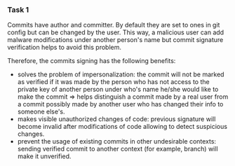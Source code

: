 ### Task 1

Commits have author and committer. By default they are set to ones in git config but can be changed by the user. This way, a malicious user can add malware modifications under another person's name but commit signature verification helps to avoid this problem.

Therefore, the commits signing has the following benefits:

- solves the problem of impersonalization: the commit will not be marked as verified if it was made by the person who has not access to the private key of another person under who's name he/she would like to make the commit => helps distinguish a commit made by a real user from a commit possibly made by another user who has changed their info to someone else's.
- makes visible unauthorized changes of code: previous signature will become invalid after modifications of code allowing to detect suspicious changes.
- prevent the usage of existing commits in other undesirable contexts: sending verified commit to another context (for example, branch) will make it unverified.
